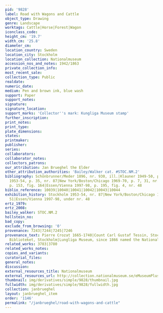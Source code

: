 ```yaml
---
pid: '9828'
label: Road with Wagons and Cattle
object_type: Drawing
genre: Landscape
worktags: Cattle|Horse|Forest|Wagon
iconclass_code:
height_cm: '19.7'
width_cm: '25.8'
diameter_cm:
location_country: Sweden
location_city: Stockholm
location_collection: Nationalmuseum
accession_nos_and_notes: 1942/1863
private_collection_info:
most_recent_sale:
collection_type: Public
realdate:
numeric_date:
medium: Pen and brown ink, blue wash
support: Paper
support_notes:
signature:
signature_location:
support_marks: 'Collector''s mark: Kungliga Museum stamp'
further_inscription:
print_notes:
print_type:
plate_dimensions:
states:
printmaker:
publisher:
series:
collaborators:
collaborator_notes:
collectors_patrons:
our_attribution: Jan Brueghel the Elder
other_attribution_authorities: 'Bailey/Walker cat. #STOC.NM.2'
bibliography: Schönbrunner/Meder 1896, nr. 930, ill.|Klauner 1949-50, p. 20, ill.|Stockholm
  1953-54, p. 35, nr. 87|New York/Boston/Chicago 1969-70, p. 7, 31, nr. 51|Ertz 1979,
  p. 153, fig. 164|Essen/Vienna 1997-98, p. 195, fig. 4, nr. 48
biblio_reference: 10039|10040|10041|10042|10043|10044
exhibition_history: Stockholm 1953-54, nr. 87|New York/Boston/Chicago 1969-70, nr.
  51|Essen/Vienna 1997-98, under nr. 48
ertz_1979:
ertz_2008:
bailey_walker: STOC.NM.2
hollstein_no:
bad_copy:
exclude_from_browsing: '0'
provenance: 7243|7244|7245|7246
provenance_text: Pierre Crozat 1665-1740|Count Carl Gustaf Tessin, Stockholm (1695-1770)|Kunglig
  Biblioteket, Stockholm|Lungliga Museum, since 1866 named the Nationalmuseum
related_works: 3783|3780
related_works_notes:
copies_and_variants:
curatorial_files:
general_notes:
discussion:
external_resources_title: Nationalmuseum
external_resources_url: http://collection.nationalmuseum.se/eMuseumPlus
thumbnail: img/derivatives/simple/9828/thumbnail.jpg
fullwidth: img/derivatives/simple/9828/fullwidth.jpg
collection: janbrueghel
layout: janbrueghel_item
order: '1146'
permalink: "/janbrueghel/road-with-wagons-and-cattle"
---
```

